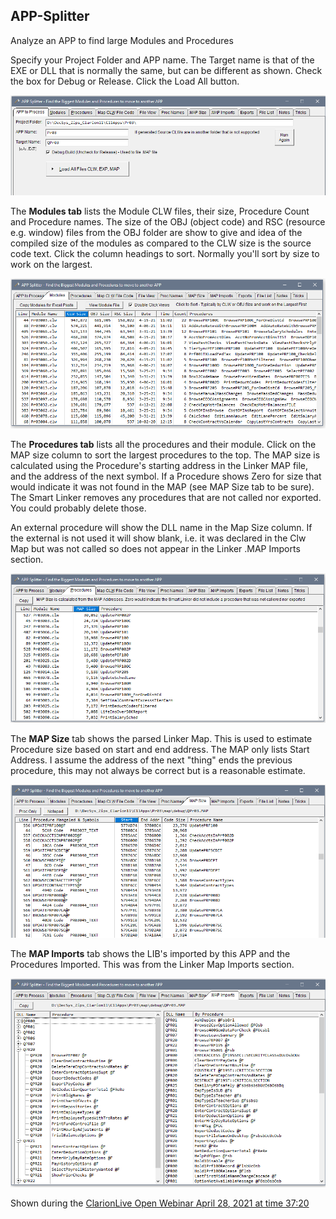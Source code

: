 ## APP-Splitter
 Analyze an APP to find large Modules and Procedures

Specify your Project Folder and APP name. The Target name is that of the EXE or DLL that is normally the same, but can be different as shown. Check the box for Debug or Release. Click the Load All button.

![AppPick](images/readme_app1.png)

The **Modules tab** lists the Module CLW files, their size, Procedure Count and Procedure names. The size of the OBJ (object code) and RSC (resource e.g. window) files from the OBJ folder are show to give and idea of the compiled size of the modules as compared to the CLW size is the source code text. Click the column headings to sort. Normally you'll sort by size to work on the largest.

![ModulesTab](images/readme_mod1.png)

The **Procedures tab** lists all the procedures and their module. Click on the MAP size column to sort the largest procedures to the top. The MAP size is calculated using the Procedure's starting address in the Linker MAP file, and the address of the next symbol. If a Procedure shows Zero for size that would indicate it was not found in the MAP (see MAP Size tab to be sure). The Smart Linker removes any procedures that are not called nor exported. You could probably delete those.

An external procedure will show the DLL name in the Map Size column. If the external is not used it will show blank, i.e. it was declared in the Clw Map but was not called so does not appear in the Linker .MAP Imports section.

![ProcsTab](images/readme_proc1.png)

The **MAP Size** tab shows the parsed Linker Map. This is used to estimate Procedure size based on start and end address. The MAP only lists Start Address. I assume the address of the next "thing" ends the previous procedure, this may not always be correct but is a reasonable estimate.

![MapSize](images/readme_mapsize1.png)

The **MAP Imports** tab shows the LIB's imported by this APP and the Procedures Imported. This was from the Linker Map Imports section.

![Imports](images/readme_mapimp1.png)

Shown during the [ClarionLive Open Webinar April 28, 2021 at time 37:20](https://www.youtube.com/watch?v=OLtKbH7-AR8&t=37m20s)
